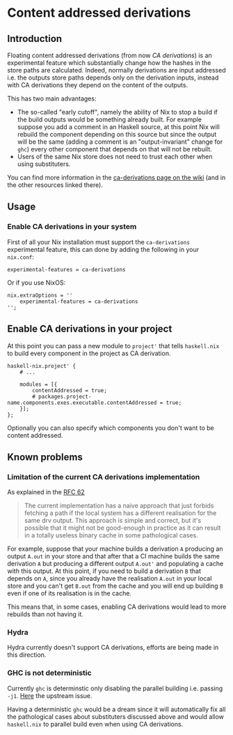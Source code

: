 # Content addressed derivations
## Introduction

Floating content addressed derivations (from now *CA derivations*) is an experimental feature which substantially change how the hashes in the store paths are calculated.
Indeed, normally derivations are input addressed i.e. the outputs store paths depends only on the derivation inputs, instead with CA derivations they depend on the content of the outputs.

This has two main advantages:

- The so-called "early cutoff", namely the ability of Nix to stop a build if the build outputs would be something already built. 
For example suppose you add a comment in an Haskell source, at this point Nix will rebuild the component depending on this source but since the output will be the same (adding a comment is an "output-invariant" change for `ghc`) every other component that depends on that will not be rebuilt.
- Users of the same Nix store does not need to trust each other when using substituters.

You can find more information in the [ca-derivations page on the wiki](https://nixos.wiki/wiki/Ca-derivations) (and in the other resources linked there).

## Usage
### Enable CA derivations in your system
First of all your Nix installation must support the `ca-derivations` experimental feature, this can done by adding the following in your `nix.conf`:

```
experimental-features = ca-derivations
```

Or if you use NixOS:
```
nix.extraOptions = ''
    experimental-features = ca-derivations
'';
```

## Enable CA derivations in your project
At this point you can pass a new module to `project'` that tells `haskell.nix` to build every component in the project as CA derivation.

```
haskell-nix.project' {
	# ...
	
	modules = [{
		contentAddressed = true;
		# packages.project-name.components.exes.executable.contentAddressed = true;
	}];
};
```

Optionally you can also specify which components you don't want to be content addressed.

## Known problems
### Limitation of the current CA derivations implementation

As explained in the [RFC 62](https://github.com/tweag/rfcs/blob/cas-rfc/rfcs/0062-content-addressed-paths.md)

> The current implementation has a naive approach that just forbids fetching a path if the local system has a different realisation for the same drv output. This approach is simple and correct, but it's possible that it might not be good-enough in practice as it can result in a totally useless binary cache in some pathological cases.

For example, suppose that your machine builds a derivation `A` producing an output `A.out` in your store and that after that a CI machine builds the same derivation `A` but producing a different output `A.out'` and populating a cache with this output.
At this point, if you need to build a derivation `B` that depends on `A`, since you already have the realisation `A.out` in your local store and you can't get `B.out` from the cache and you will end up building `B` even if one of its realisation is in the cache.

This means that, in some cases, enabling CA derivations would lead to more rebuilds than not having it.

### Hydra
Hydra currently doesn't support CA derivations, efforts are being made in this direction.


### GHC is not deterministic
Currently `ghc` is determinstic only disabling the parallel building i.e. passing `-j1`. [Here](https://gitlab.haskell.org/ghc/ghc/-/issues/12935) the upstream issue.

Having a deterministic `ghc` would be a dream since it will automatically fix all the pathological cases about substituters discussed above and would allow `haskell.nix` to parallel build even when using CA derivations.
